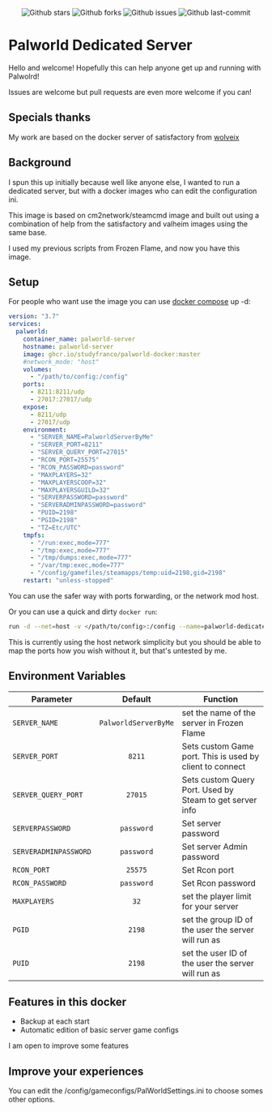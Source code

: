 <div align="center">
  
![Github stars](https://badgen.net/github/stars/studyfranco/palworld-docker?icon=github&label=stars)
![Github forks](https://badgen.net/github/forks/studyfranco/palworld-docker?icon=github&label=forks)
![Github issues](https://img.shields.io/github/issues/studyfranco/palworld-docker)
![Github last-commit](https://img.shields.io/github/last-commit/studyfranco/palworld-docker)
  
</div>

# Palworld Dedicated Server

Hello and welcome! Hopefully this can help anyone get up and running with Palwolrd!

Issues are welcome but pull requests are even more welcome if you can!

## Specials thanks

My work are based on the docker server of satisfactory from [wolveix](https://github.com/wolveix/satisfactory-server)

## Background

I spun this up initially because well like anyone else, I wanted to run a dedicated server, but with a docker images who can edit the configuration ini.

This image is based on cm2network/steamcmd image and built out using a combination of help from the satisfactory and valheim images using the same base.

I used my previous scripts from Frozen Flame, and now you have this image.

## Setup

For people who want use the image you can use [docker compose](https://docs.docker.com/compose/) up -d:
```yaml
version: "3.7"
services:
  palworld:
    container_name: palworld-server
    hostname: palworld-server
    image: ghcr.io/studyfranco/palworld-docker:master
    #network_mode: "host"
    volumes:
      - "/path/to/config:/config"
    ports:
      - 8211:8211/udp
      - 27017:27017/udp
    expose:
      - 8211/udp
      - 27017/udp
    environment:
      - "SERVER_NAME=PalworldServerByMe"
      - "SERVER_PORT=8211"
      - "SERVER_QUERY_PORT=27015"
      - "RCON_PORT=25575"
      - "RCON_PASSWORD=password"
      - "MAXPLAYERS=32"
      - "MAXPLAYERSCOOP=32"
      - "MAXPLAYERSGUILD=32"
      - "SERVERPASSWORD=password"
      - "SERVERADMINPASSWORD=password"
      - "PUID=2198"
      - "PGID=2198"
      - "TZ=Etc/UTC"
    tmpfs:
      - "/run:exec,mode=777"
      - "/tmp:exec,mode=777"
      - "/tmp/dumps:exec,mode=777"
      - "/var/tmp:exec,mode=777"
      - "/config/gamefiles/steamapps/temp:uid=2198,gid=2198"
    restart: "unless-stopped"
```
You can use the safer way with ports forwarding, or the network mod host.

Or you can use a quick and dirty `docker run`:
```bash
run -d --net=host -v </path/to/config>:/config --name=palworld-dedicated ghcr.io/studyfranco/palworld-docker:main 
```
This is currently using the host network simplicity but you should be able to map the ports how you wish without it, but that's untested by me.

## Environment Variables

| Parameter               |  Default  | Function                                            |
| ----------------------- | :-------: | --------------------------------------------------- |
| `SERVER_NAME` | `PalworldServerByMe` | set the name of the server in Frozen Flame          |
| `SERVER_PORT`           |   `8211`  | Sets custom Game port. This is used by client to connect |
| `SERVER_QUERY_PORT`     |  `27015`  | Sets custom Query Port. Used by Steam to get server info |
| `SERVERPASSWORD`        | `password`| Set server password                                 |
| `SERVERADMINPASSWORD`   | `password`| Set server Admin password                           |
| `RCON_PORT`             |  `25575`  | Set Rcon port                                       |
| `RCON_PASSWORD`         | `password`| Set Rcon password                                   |
| `MAXPLAYERS`            |    `32`   | set the player limit for your server                |
| `PGID`                  |   `2198`  | set the group ID of the user the server will run as |
| `PUID`                  |   `2198`  | set the user ID of the user the server will run as  |

## Features in this docker

 - Backup at each start
 - Automatic edition of basic server game configs

I am open to improve some features

## Improve your experiences

You can edit the /config/gameconfigs/PalWorldSettings.ini to choose somes other options.